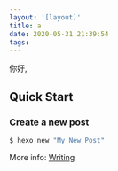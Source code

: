 ```yaml
---
layout: '[layout]'
title: a
date: 2020-05-31 21:39:54
tags:
---
```

你好,

## Quick Start

### Create a new post

``` bash
$ hexo new "My New Post"
```

More info: [Writing](https://hexo.io/docs/writing.html)